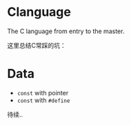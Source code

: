 # Clanguage
The C language from entry to the master.

这里总结C常踩的坑：

# Data

- `const` with pointer
- `const` with `#define`

待续..
